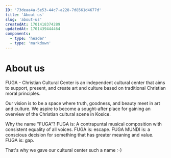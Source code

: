 ```yaml
---
ID: '73deaa4a-5e53-44c7-a228-7d8561d4677d'
title: 'About us'
slug: 'about-us'
createdAt: 1701418374289
updatedAt: 1701439444464
components:
  - type: 'header'
  - type: 'markdown'
---
```


# About us

FUGA - Christian Cultural Center is an independent cultural center that aims to support, present, and create art and culture based on traditional Christian moral principles.

Our vision is to be a space where truth, goodness, and beauty meet in art and culture. We aspire to become a sought-after place for gaining an overview of the Christian cultural scene in Kosice.

Why the name "FUGA"?
FUGA is: A contrapuntal musical composition with consistent equality of all voices.
FUGA is: escape.
FUGA MUNDI is: a conscious decision for something that has greater meaning and value.
FUGA is: gap.

That's why we gave our cultural center such a name :-)
